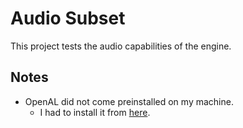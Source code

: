 ﻿# Audio Subset

This project tests the audio capabilities of the engine.

## Notes

* OpenAL did not come preinstalled on my machine.
  * I had to install it from [here](https://www.openal.org/downloads/oalinst.zip).